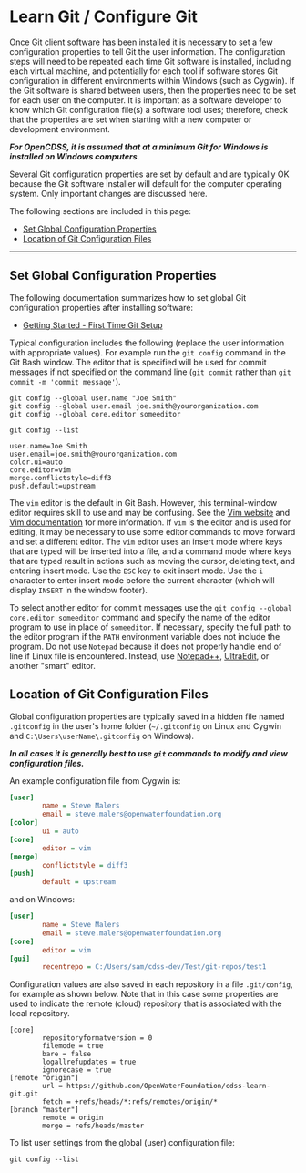 # Learn Git / Configure Git #

Once Git client software has been installed it is necessary to set a few configuration properties to tell Git
the user information.
The configuration steps will need to be repeated each time Git software is installed, including each virtual machine,
and potentially for each tool if software stores Git configuration in different environments within Windows (such as Cygwin).
If the Git software is shared between users, then the properties need to be set for each user on the computer.
It is important as a software developer to know which Git configuration file(s) a software tool uses;
therefore, check that the properties are set when starting with a new computer or development environment.

***For OpenCDSS, it is assumed that at a minimum Git for Windows is installed on Windows computers***.

Several Git configuration properties are set by default and are typically OK because the Git software installer will
default for the computer operating system.  Only important changes are discussed here.

The following sections are included in this page:

* [Set Global Configuration Properties](#set-global-configuration-properties)
* [Location of Git Configuration Files](#location-of-git-configuration-files)

-----

## Set Global Configuration Properties ##

The following documentation summarizes how to set global Git configuration properties after installing software:

* [Getting Started - First Time Git Setup](https://git-scm.com/book/en/v2/Getting-Started-First-Time-Git-Setup)

Typical configuration includes the following (replace the user information with appropriate values).
For example run the `git config` command in the Git Bash window.
The editor that is specified will be used for commit messages if not specified on the command line (`git commit` rather than
`git commit -m 'commit message'`).

```
git config --global user.name "Joe Smith"
git config --global user.email joe.smith@yourorganization.com
git config --global core.editor someeditor

git config --list

user.name=Joe Smith
user.email=joe.smith@yourorganization.com
color.ui=auto
core.editor=vim
merge.conflictstyle=diff3
push.default=upstream
```

The `vim` editor is the default in Git Bash.
However, this terminal-window editor requires skill to use and may be confusing.
See the [Vim website](http://www.vim.org/) and [Vim documentation](http://vimdoc.sourceforge.net/htmldoc/usr_02.html) for more information.
If `vim` is the editor and is used for editing, it may be necessary to use some editor commands to move forward and set a different editor.
The `vim` editor uses an insert mode where keys that are typed will be inserted into a file,
and a command mode where keys that are typed result in actions such as moving the cursor, deleting text, and entering insert mode.
Use the `ESC` key to exit insert mode.
Use the `i` character to enter insert mode before the current character
(which will display `INSERT` in the window footer).

To select another editor for commit messages use the `git config --global core.editor someeditor` command
and specify the name of the editor program to use in place of `someeditor`.
If necessary, specify the full path to the editor program if the `PATH` environment variable does not include the program.
Do not use `Notepad` because it does not properly handle end of line if Linux file is encountered.
Instead, use [Notepad++](https://notepad-plus-plus.org/), [UltraEdit](https://www.ultraedit.com/), or another "smart" editor.

## Location of Git Configuration Files ##

Global configuration properties are typically saved in a hidden file named `.gitconfig` in the user's home folder
(`~/.gitconfig` on Linux and Cygwin and `C:\Users\userName\.gitconfig` on Windows).

***In all cases it is generally best to use `git` commands to modify and view configuration files.***

An example configuration file from Cygwin is:

```ini
[user]
        name = Steve Malers
        email = steve.malers@openwaterfoundation.org
[color]
        ui = auto
[core]
        editor = vim
[merge]
        conflictstyle = diff3
[push]
        default = upstream

```

and on Windows:

```ini
[user]
        name = Steve Malers
        email = steve.malers@openwaterfoundation.org
[core]
        editor = vim
[gui]
        recentrepo = C:/Users/sam/cdss-dev/Test/git-repos/test1
```

Configuration values are also saved in each repository in a file `.git/config`, for example as shown below.
Note that in this case some properties are used to indicate the remote (cloud) repository that is associated with the local repository.


```
[core]
        repositoryformatversion = 0
        filemode = true
        bare = false
        logallrefupdates = true
        ignorecase = true
[remote "origin"]
        url = https://github.com/OpenWaterFoundation/cdss-learn-git.git
        fetch = +refs/heads/*:refs/remotes/origin/*
[branch "master"]
        remote = origin
        merge = refs/heads/master

```

To list user settings from the global (user) configuration file:

```
git config --list
```

